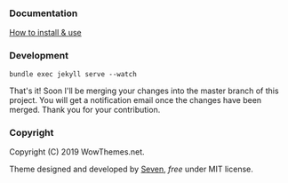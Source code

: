 ### Documentation

[How to install & use](https://bootstrapstarter.com/bootstrap-templates/mundana-theme-jekyll/)

### Development

```shell
bundle exec jekyll serve --watch
```


That's it! Soon I'll be merging your changes into the master branch of this project. You will get a notification email once the changes have been merged. Thank you for your contribution.


### Copyright

Copyright (C) 2019 WowThemes.net.

Theme designed and developed by [Seven](https://www.wowthemes.net), *free* under MIT license. 

